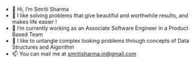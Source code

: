 - 👋 Hi, I’m Smriti Sharma
- 👀 I like solving problems that give beautiful and worthwhile results, and makes life easier !
- 🌱 I’m currently working as an Associate Software Engineer in a Product Based Team
- 💞️ I like to untangle complex looking problems through concepts of Data Structures and Algorithm
- 📫 You can mail me at smritisharma.in@gmail.com

<!---
SmritiSharmaBG/SmritiSharmaBG is a ✨ special ✨ repository because its `README.md` (this file) appears on your GitHub profile.
You can click the Preview link to take a look at your changes.
--->
